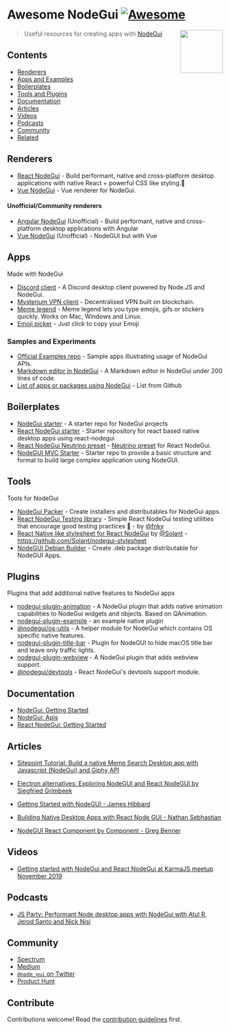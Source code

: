 # Awesome NodeGui [![Awesome](https://awesome.re/badge.svg)](https://github.com/nodegui/awesome-nodegui)

[<img src="https://github.com/nodegui/nodegui/raw/master/extras/logo/nodegui-circle.png" align="right" width="100">](https://docs.nodegui.org)

> Useful resources for creating apps with [NodeGui](https://docs.nodegui.org)

## Contents

-   [Renderers](#renderers)
-   [Apps and Examples](#apps)
-   [Boilerplates](#boilerplates)
-   [Tools and Plugins](#tools)
-   [Documentation](#documentation)
-   [Articles](#articles)
-   [Videos](#videos)
-   [Podcasts](#podcasts)
-   [Community](#community)
-   [Related](#related)

## Renderers

-   [React NodeGui](https://github.com/nodegui/react-nodegui) - Build performant, native and cross-platform desktop applications with native React + powerful CSS like styling.🚀
-   [Vue NodeGui](https://github.com/nodegui/vue-nodegui) - Vue renderer for NodeGui.

#### Unofficial/Community renderers

-   [Angular NodeGui](https://github.com/irustm/angular-nodegui) (Unofficial) - Build performant, native and cross-platform desktop applications with Angular
-   [Vue NodeGui](https://github.com/NovusTheory/vue-nodegui) (Unofficial) - NodeGUI but with Vue

## Apps

Made with NodeGui

-   [Discord client](https://github.com/ruslang02/discord-qt) - A Discord desktop client powered by Node.JS and NodeGui.
-   [Mysterium VPN client](https://github.com/mysteriumnetwork/mysterium-vpn2) - Decentralised VPN built on blockchain.
-   [Meme legend](https://github.com/master-atul/meme-legend) - Meme legend lets you type emojis, gifs or stickers quickly. Works on Mac, Windows and Linux.
-   [Emoji picker](https://github.com/slidinghotdog/emoji-picker) - Just click to copy your Emoji

### Samples and Experiments

-   [Official Examples repo](https://github.com/nodegui/examples) - Sample apps illustrating usage of NodeGui APIs.
-   [Markdown editor in NodeGui](https://github.com/master-atul/mdview-nodegui) - A Markdown editor in NodeGui under 200 lines of code.
-   [List of apps or packages using NodeGui](https://github.com/nodegui/nodegui/network/dependents) - List from Github

## Boilerplates

-   [NodeGui starter](https://github.com/nodegui/nodegui-starter) - A starter repo for NodeGui projects
-   [React NodeGui starter](https://github.com/nodegui/react-nodegui-starter) - Starter repository for react based native desktop apps using react-nodegui
-   [React NodeGui Neutrino preset](https://github.com/constgen/neutrino-preset-react-nodegui) - [Neutrino preset](https://neutrinojs.org/presets/) for React NodeGui.
-   [NodeGUI MVC Starter](https://github.com/RinneganTech/nodegui-mvc-starter) - Starter repo to provide a basic structure and format to build large complex application using NodeGUI.

## Tools

Tools for NodeGui

-   [NodeGui Packer](https://github.com/nodegui/packer) - Create installers and distributables for NodeGui apps.
-   [React NodeGui Testing library](https://github.com/fnky/react-nodegui-testing-library) - Simple React NodeGui testing utilities that encourage good testing practices 🦋 - by [@fnky](https://github.com/fnky)
-   [React Native like stylesheet for React NodeGui](https://github.com/Solant/nodegui-stylesheet) by [@Solant](https://github.com/Solant) - https://github.com/Solant/nodegui-stylesheet
-   [NodeGUI Debian Builder](https://github.com/RinneganTech/nodegui-deb-builder) - Create .deb package distributable for NodeGUI Apps.

## Plugins

Plugins that add additional native features to NodeGui apps

-   [nodegui-plugin-animation](https://github.com/nodegui/nodegui-plugin-animation) - A NodeGui plugin that adds native animation capabilities to NodeGui widgets and objects. Based on QAnimation.
-   [nodegui-plugin-example](https://github.com/nodegui/nodegui-plugin-example) - an example native plugin
-   [@nodegui/os-utils](https://github.com/nodegui/os-utils) - A helper module for NodeGui which contains OS specific native features.
-   [nodegui-plugin-title-bar](https://github.com/nodegui/nodegui-plugin-title-bar) - Plugin for NodeGUI to hide macOS title bar and leave only traffic lights.
-   [nodegui-plugin-webview](https://github.com/nodegui/nodegui-plugin-webview) - A NodeGui plugin that adds webview support.
-   [@nodegui/devtools](https://github.com/nodegui/devtools) - React NodeGui's devtools support module.

## Documentation

-   [NodeGui: Getting Started](https://docs.nodegui.org/docs/guides/getting-started)
-   [NodeGui: Apis](https://docs.nodegui.org/docs/api/generated/classes/qapplication)
-   [React NodeGui: Getting Started](https://react.nodegui.org/docs/guides/getting-started/)

## Articles

-   [Sitepoint Tutorial: Build a native Meme Search Desktop app with Javascript (NodeGui) and Giphy API](https://www.sitepoint.com/build-native-desktop-gif-searcher-app-using-nodegui/)

-   [Electron alternatives: Exploring NodeGUI and React NodeGUI by Siegfried Grimbeek](https://blog.logrocket.com/electron-alternatives-exploring-nodegui-and-react-nodegui/)

-  [Getting Started with NodeGUI - James Hibbard](https://hibbard.eu/node-gui/)

- [Building Native Desktop Apps with React Node GUI - Nathan Sebhastian](https://blog.bitsrc.io/building-native-desktop-application-with-react-node-gui-2ce1b2a2164)

- [NodeGUI React Component by Component - Greg Benner](https://dev.to/jswhisperer/nodegui-react-component-by-component-b98)

## Videos

-   [Getting started with NodeGui and React NodeGui at KarmaJS meetup November 2019](https://www.youtube.com/watch?v=8jH5gaEEDv4)

## Podcasts

-   [JS Party: Performant Node desktop apps with NodeGui with Atul R, Jerod Santo and Nick Nisi](https://changelog.com/jsparty/96)

## Community

-   [Spectrum](https://spectrum.chat/nodegui)
-   [Medium](https://medium.com/nodegui)
-   [`@node_gui` on Twitter](https://twitter.com/node_gui)
-   [Product Hunt](https://www.producthunt.com/posts/nodegui-2)

## Contribute

Contributions welcome! Read the [contribution guidelines](contributing.md) first.
